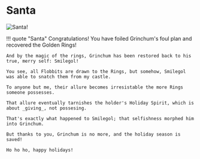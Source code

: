 # Santa

![Santa!](/img/castle/santa.png)

!!! quote "Santa"
	Congratulations! You have foiled Grinchum's foul plan and recovered the Golden Rings!

	And by the magic of the rings, Grinchum has been restored back to his true, merry self: Smilegol!

	You see, all Flobbits are drawn to the Rings, but somehow, Smilegol was able to snatch them from my castle.

	To anyone but me, their allure becomes irresistable the more Rings someone possesses.

	That allure eventually tarnishes the holder's Holiday Spirit, which is about _giving_, not possesing.

	That's exactly what happened to Smilegol; that selfishness morphed him into Grinchum.

	But thanks to you, Grinchum is no more, and the holiday season is saved!

	Ho ho ho, happy holidays!